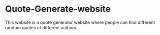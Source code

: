 # Quote-Generate-website
This website is a quote generator website where people can find different random quotes of different authors.
